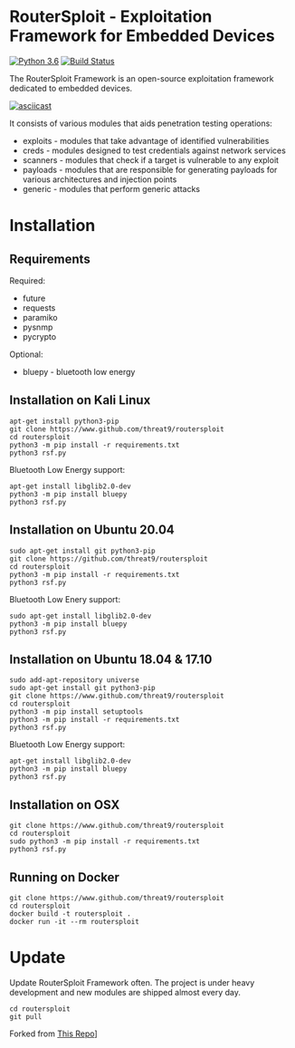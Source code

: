 # RouterSploit - Exploitation Framework for Embedded Devices

[![Python 3.6](https://img.shields.io/badge/Python-3.6-yellow.svg)](http://www.python.org/download/)
[![Build Status](https://travis-ci.org/threat9/routersploit.svg?branch=master)](https://travis-ci.org/threat9/routersploit)

The RouterSploit Framework is an open-source exploitation framework dedicated to embedded devices.

[![asciicast](https://asciinema.org/a/180370.png)](https://asciinema.org/a/180370)

It consists of various modules that aids penetration testing operations:

* exploits - modules that take advantage of identified vulnerabilities
* creds - modules designed to test credentials against network services
* scanners - modules that check if a target is vulnerable to any exploit
* payloads - modules that are responsible for generating payloads for various architectures and injection points
* generic - modules that perform generic attacks 

# Installation

## Requirements

Required:
* future
* requests
* paramiko
* pysnmp
* pycrypto

Optional:
* bluepy - bluetooth low energy 

## Installation on Kali Linux

```
apt-get install python3-pip
git clone https://www.github.com/threat9/routersploit
cd routersploit
python3 -m pip install -r requirements.txt
python3 rsf.py
```

Bluetooth Low Energy support:
```
apt-get install libglib2.0-dev
python3 -m pip install bluepy
python3 rsf.py
```

## Installation on Ubuntu 20.04

```
sudo apt-get install git python3-pip
git clone https://github.com/threat9/routersploit
cd routersploit
python3 -m pip install -r requirements.txt
python3 rsf.py
```

Bluetooth Low Enery support:

```
sudo apt-get install libglib2.0-dev
python3 -m pip install bluepy
python3 rsf.py
```

## Installation on Ubuntu 18.04 & 17.10

```
sudo add-apt-repository universe
sudo apt-get install git python3-pip
git clone https://www.github.com/threat9/routersploit
cd routersploit
python3 -m pip install setuptools
python3 -m pip install -r requirements.txt
python3 rsf.py
```

Bluetooth Low Energy support:
```
apt-get install libglib2.0-dev
python3 -m pip install bluepy
python3 rsf.py
```


## Installation on OSX

```
git clone https://www.github.com/threat9/routersploit
cd routersploit
sudo python3 -m pip install -r requirements.txt
python3 rsf.py
```

## Running on Docker

```
git clone https://www.github.com/threat9/routersploit
cd routersploit
docker build -t routersploit .
docker run -it --rm routersploit
```

# Update

Update RouterSploit Framework often. The project is under heavy development and new modules are shipped almost every day.

```
cd routersploit
git pull
```

Forked from [This Repo](https://github.com/threat9/routersploit)]

